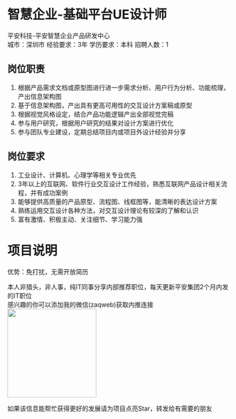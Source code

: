 # 智慧企业-基础平台UE设计师
平安科技-平安智慧企业产品研发中心  
城市：深圳市 经验要求：3年 学历要求：本科  招聘人数：1

## 岗位职责
1. 根据产品需求文档或原型图进行进一步需求分析、用户行为分析、功能梳理，产出信息架构图
 2. 基于信息架构图，产出具有更高可用性的交互设计方案稿或原型
 3. 根据视觉风格设定，结合产品功能逻辑产出全部视觉完稿
 4. 参与用户研究，根据用户研究的结果对设计方案进行优化
 5. 参与团队专业建设，定期总结项目内或项目外设计经验并分享

## 岗位要求
1. 工业设计、计算机、心理学等相关专业优先
 2. 3年以上的互联网、软件行业交互设计工作经验，熟悉互联网产品设计相关流程，并有成功案例
 3. 能够提供高质量的产品原型、流程图、线框图等，能清晰的表达设计方案
 4. 熟练运用交互设计各种方法，对交互设计理论有较深的了解和认识
 5. 富有激情、积极主动、关注细节、学习能力强

# 项目说明

优势：免打扰，无需开放简历

本人非猎头，非人事，纯IT同事分享内部推荐职位，每天更新平安集团2个月内发的IT职位  
感兴趣的你可以添加我的微信(zaqweb)获取内推连接  
<img src="https://github.com/zaqweb/PA-IT-JOBS/blob/master/WechatICode.jpeg"  height="200" width="200">

如果该信息能帮忙获得更好的发展请为项目点亮Star，转发给有需要的朋友





